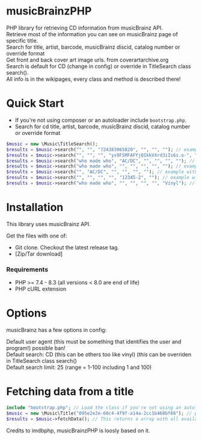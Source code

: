 musicBrainzPHP
=======

PHP library for retrieving CD information from musicBrainz API.<br>
Retrieve most of the information you can see on musicBrainz page of specific title.<br>
Search for title, artist, barcode, musicBrainz discid, catalog number or override format<br>
Get front and back cover art image urls. from coverartarchive.org<br>
Search is default for CD (change in config) or override in TitleSearch class search().<br>
All info is in the wikipages, every class and method is described there!


Quick Start
===========

* If you're not using composer or an autoloader include `bootstrap.php`.
* Search for cd title, artist, barcode, musicBrainz discid, catalog number or override format
```php
$music = new \Music\TitleSearch();
$results = $music->search("", "", "724383065820", "", "", ""); // example with barcode (title and artist are ignored)
$results = $music->search("", "", "", "ys9FSMFAFYjQIkkVXrd3iIs6s.o-", "", ""); // example with discid only
$results = $music->search("who made who", "AC/DC", "", "", "", ""); // example with CD title and artist
$results = $music->search("who made who", "", "", "", "", ""); // example with CD title only
$results = $music->search("", "AC/DC", "", "", "", ""); // example with artist only
$results = $music->search("", "", "", "", "12345-2", ""); // example with CD catalog number only
$results = $music->search("who made who", "", "", "", "", "Vinyl"); // example with format override
```


Installation
============

This library uses musicBrainz API.

Get the files with one of:
* Git clone. Checkout the latest release tag.
* [Zip/Tar download]

### Requirements
* PHP >= 7.4 - 8.3 (all versions < 8.0 are end of life)
* PHP cURL extension


Options
=============

musicBrainz has a few options in config:

Default user agent (this must be something that identifies the user and program!) possible ban!<br>
Default search: CD (this can be others too like vinyl) (this can be overriden in TitleSearch class search()<br>
Default search limit: 25 (range = 1-100 including 1 and 100)<br>


Fetching data from a title
====================

```php
include "bootstrap.php"; // Load the class if you're not using an autoloader
$music = new \Music\Title("095e2e2e-60c4-4f9f-a14a-2cc1b468bf66"); // parameter is the found musicBrainz id from search)
$results = $music->fetchData(); // This returns a array with all available info of this title
```

Credits to imdbphp, musicBrainzPHP is loosly based on it.
